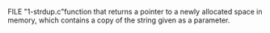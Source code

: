 FILE "1-strdup.c"function that returns a pointer to a newly allocated space in memory, which contains a copy of the string given as a parameter.
